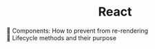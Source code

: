 <div align="center">
<h1>React</h1>
</div>

🌱 Components: How to prevent from re-rendering  
🌱 Lifecycle methods and their purpose  


